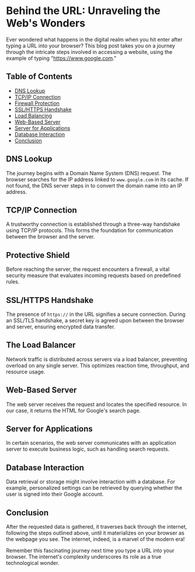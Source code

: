 # Behind the URL: Unraveling the Web's Wonders

Ever wondered what happens in the digital realm when you hit enter after typing a URL into your browser? This blog post takes you on a journey through the intricate steps involved in accessing a website, using the example of typing "https://www.google.com."

## Table of Contents
- [DNS Lookup](#dns-lookup)
- [TCP/IP Connection](#tcpip-connection)
- [Firewall Protection](#protective-shield)
- [SSL/HTTPS Handshake](#sslhttps)
- [Load Balancing](#the-load-balancer)
- [Web-Based Server](#web-based-server)
- [Server for Applications](#server-for-applications)
- [Database Interaction](#database)
- [Conclusion](#conclusion)

## DNS Lookup

The journey begins with a Domain Name System (DNS) request. The browser searches for the IP address linked to `www.google.com` in its cache. If not found, the DNS server steps in to convert the domain name into an IP address.

## TCP/IP Connection

A trustworthy connection is established through a three-way handshake using TCP/IP protocols. This forms the foundation for communication between the browser and the server.

## Protective Shield

Before reaching the server, the request encounters a firewall, a vital security measure that evaluates incoming requests based on predefined rules.

## SSL/HTTPS Handshake

The presence of `https://` in the URL signifies a secure connection. During an SSL/TLS handshake, a secret key is agreed upon between the browser and server, ensuring encrypted data transfer.

## The Load Balancer

Network traffic is distributed across servers via a load balancer, preventing overload on any single server. This optimizes reaction time, throughput, and resource usage.

## Web-Based Server

The web server receives the request and locates the specified resource. In our case, it returns the HTML for Google's search page.

## Server for Applications

In certain scenarios, the web server communicates with an application server to execute business logic, such as handling search requests.

## Database Interaction

Data retrieval or storage might involve interaction with a database. For example, personalized settings can be retrieved by querying whether the user is signed into their Google account.

## Conclusion

After the requested data is gathered, it traverses back through the internet, following the steps outlined above, until it materializes on your browser as the webpage you see. The internet, indeed, is a marvel of the modern era!

Remember this fascinating journey next time you type a URL into your browser. The internet's complexity underscores its role as a true technological wonder.

